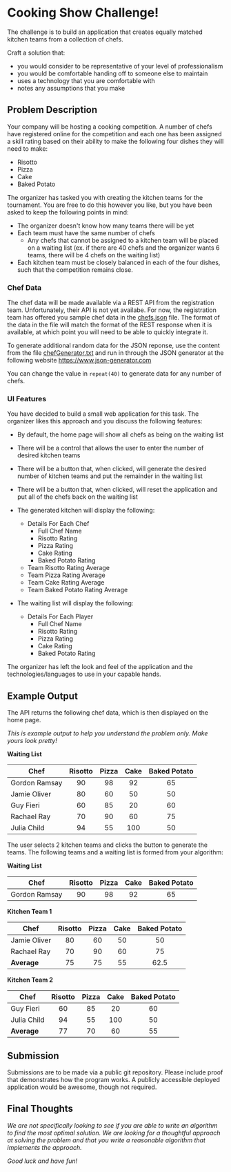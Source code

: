 # Cooking Show Challenge!

The challenge is to build an application that creates equally matched kitchen teams from a collection of chefs. 

Craft a solution that: 
* you would consider to be representative of your level of professionalism
* you would be comfortable handing off to someone else to maintain
* uses a technology that you are comfortable with
* notes any assumptions that you make

## Problem Description

Your company will be hosting a cooking competition. A number of chefs have registered online for the competition and each one has been assigned a skill rating based on their ability to make the following four dishes they will need to make:

* Risotto
* Pizza
* Cake
* Baked Potato

The organizer has tasked you with creating the kitchen teams for the tournament. You are free to do this however you like, but you have been asked to keep the following points in mind:

* The organizer doesn't know how many teams there will be yet
* Each team must have the same number of chefs
  * Any chefs that cannot be assigned to a kitchen team will be placed on a waiting list (ex. if there are 40 chefs and the organizer wants 6 teams, there will be 4 chefs on the waiting list)
* Each kitchen team must be closely balanced in each of the four dishes, such that the competition remains close. 

### Chef Data

The chef data will be made available via a REST API from the registration team. Unfortunately, their API is not yet availabe. For now, the registration team has offered you sample chef data in the [chefs.json](./chefs.json) file. The format of the data in the file will match the format of the REST response when it is available, at which point you will need to be able to quickly integrate it.

To generate additional random data for the JSON reponse, use the content from the file [chefGenerator.txt](./chefGenerator.txt) and run in through the JSON generator at the following website https://www.json-generator.com

You can change the value in `repeat(40)` to generate data for any number of chefs.

### UI Features

You have decided to build a small web application for this task. The organizer likes this approach and you discuss the following features:

* By default, the home page will show all chefs as being on the waiting list
* There will be a control that allows the user to enter the number of desired kitchen teams
* There will be a button that, when clicked, will generate the desired number of kitchen teams and put the remainder in the waiting list
* There will be a button that, when clicked, will reset the application and put all of the chefs back on the waiting list
* The generated kitchen will display the following:
  * Details For Each Chef
    * Full Chef Name
    * Risotto Rating
    * Pizza Rating
    * Cake Rating
    * Baked Potato Rating
  * Team Risotto Rating Average
  * Team Pizza Rating Average
  * Team Cake Rating Average
  * Team Baked Potato Rating Average
* The waiting list will display the following:

  * Details For Each Player
    * Full Chef Name
    * Risotto Rating
    * Pizza Rating
    * Cake Rating
    * Baked Potato Rating

The organizer has left the look and feel of the application and the technologies/languages to use in your capable hands.

## Example Output

The API returns the following chef data, which is then displayed on the home page.

_This is example output to help you understand the problem only. Make yours look pretty!_

**Waiting List**

| Chef          | Risotto |  Pizza   |   Cake   | Baked Potato |
| ------------- | :-----: | :------: | :------: | :----------: |
| Gordon Ramsay |   90    |    98    |    92    |      65      |
| Jamie Oliver  |   80    |    60    |    50    |      50      |
| Guy Fieri     |   60    |    85    |    20    |      60      |
| Rachael Ray   |   70    |    90    |    60    |      75      |
| Julia Child   |   94    |    55    |   100    |      50      |

The user selects 2 kitchen teams and clicks the button to generate the teams. The following teams and a waiting list is formed from your algorithm: 

**Waiting List**

| Chef          | Risotto |  Pizza   |   Cake   | Baked Potato |
| ------------- | :-----: | :------: | :------: | :----------: |
| Gordon Ramsay |   90    |    98    |    92    |      65      |

**Kitchen Team 1**

| Chef          | Risotto |  Pizza   |   Cake   | Baked Potato |
| ------------- | :-----: | :------: | :------: | :----------: |
| Jamie Oliver  |   80    |    60    |    50    |      50      |
| Rachael Ray   |   70    |    90    |    60    |      75      |
| **Average**   |   75    |    75    |    55    |     62.5     |

**Kitchen Team 2**

| Chef          | Risotto |  Pizza   |   Cake   | Baked Potato |
| ------------- | :-----: | :------: | :------: | :----------: |
| Guy Fieri     |   60    |    85    |    20    |      60      |
| Julia Child   |   94    |    55    |   100    |      50      |
| **Average**   |   77    |    70    |    60    |      55      |

## Submission

Submissions are to be made via a public git repository. Please include proof that demonstrates how the program works. A publicly accessible deployed application would be awesome, though not required.

## Final Thoughts

_We are not specifically looking to see if you are able to write an algorithm to find the most optimal solution. We are looking for a thoughtful approach at solving the problem and that you write a reasonable algorithm that implements the approach._

_Good luck and have fun!_
